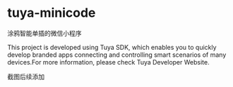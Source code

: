 # tuya-minicode
涂鸦智能单插的微信小程序

This project is developed using Tuya SDK, which enables you to quickly develop branded apps connecting and controlling smart scenarios of many devices.For more information, 
please check Tuya Developer Website.


截图后续添加

